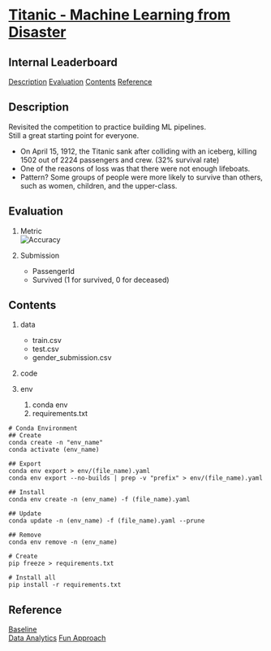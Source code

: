 # [Titanic - Machine Learning from Disaster]([Title](https://www.kaggle.com/competitions/titanic/overview))

## Internal Leaderboard

[Description](#Description)
[Evaluation](#Evaluation)
[Contents](#Contents)
[Reference](#Reference)

## Description
Revisited the competition to practice building ML pipelines.  
Still a great starting point for everyone.

- On April 15, 1912, the Titanic sank after colliding with an iceberg,
  killing 1502 out of 2224 passengers and crew. (32% survival rate)
- One of the reasons of loss was that there were not enough lifeboats.
- Pattern? Some groups of people were more likely to survive than others,
  such as women, children, and the upper-class.

## Evaluation
1. Metric  
![Accuracy](https://wikimedia.org/api/rest_v1/media/math/render/svg/7bfe40cea126a04004b82f729cf7df1ec435fbf6)

2. Submission
    - PassengerId
    - Survived (1 for survived, 0 for deceased)

## Contents
1. data
    - train.csv
    - test.csv
    - gender_submission.csv

2. code




3. env
    1. conda env
    2. requirements.txt

```
# Conda Environment
## Create
conda create -n "env_name"
conda activate (env_name)

## Export
conda env export > env/(file_name).yaml
conda env export --no-builds | prep -v "prefix" > env/(file_name).yaml

## Install
conda env create -n (env_name) -f (file_name).yaml

## Update
conda update -n (env_name) -f (file_name).yaml --prune

## Remove
conda env remove -n (env_name)
```

```
# Create
pip freeze > requirements.txt

# Install all
pip install -r requirements.txt
```


## Reference
[Baseline][baseline]  
[Data Analytics][dataAnalytics]
[Fun Approach][familyPred]

[baseline]: https://www.kaggle.com/code/benhamner/random-forest-benchmark-r
[dataAnalytics]: https://www.kaggle.com/code/startupsci/titanic-data-science-solutions
[familyPred]: https://www.kaggle.com/code/erikbruin/titanic-2nd-degree-families-and-majority-voting